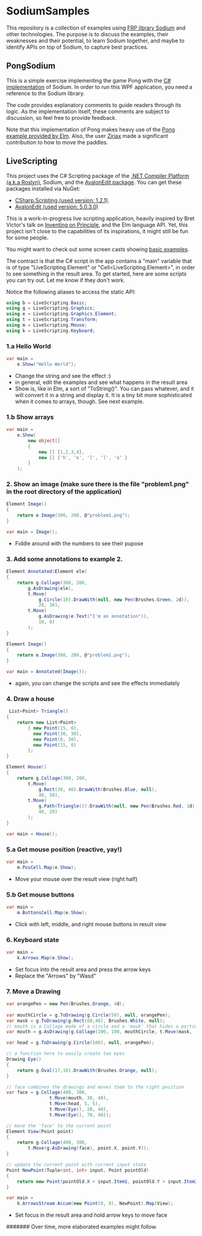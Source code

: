# SodiumSamples

This repository is a collection of examples using [FRP library Sodium](https://github.com/SodiumFRP/sodium) and other technologies.
The purpose is to discuss the examples, their weaknesses and their potential, to learn Sodium together, and maybe to identify APIs on top of Sodium, to capture best practices.

## PongSodium

This is a simple exercise implementing the game Pong with the [C# implementation](https://github.com/SodiumFRP/sodium/tree/master/c%23) of Sodium.
In order to run this WPF application, you need a reference to the Sodium library.

The code provides explanatory comments to guide readers through its logic. As the implementation itself, these comments are subject to discussion, so feel free to provide feedback.

Note that this implementation of Pong makes heavy use of the [Pong example provided by Elm](http://elm-lang.org/examples/pong).
Also, the user [Ziriax](https://github.com/Ziriax) made a significant contribution to how to move the paddles.

## LiveScripting

This project uses the C# Scripting package of the [.NET Compiler Platform (a.k.a Roslyn)](https://github.com/dotnet/roslyn), Sodium, and the [AvalonEdit package](https://github.com/icsharpcode/AvalonEdit). 
You can get these packages installed via NuGet:
- [CSharp.Scripting (used version: 1.2.1)](https://www.nuget.org/packages/Microsoft.CodeAnalysis.CSharp.Scripting).
- [AvalonEdit (used version: 5.0.3.0)](https://www.nuget.org/packages/AvalonEdit)

This is a work-in-progress live scripting application, heavily inspired by Bret Victor's talk on [Inventing on Principle](https://www.youtube.com/watch?v=EGqwXt90ZqA), and the Elm language API.
Yet, this project isn't close to the capabilities of its inspirations, it might still be fun for some people. 

You might want to check out some screen casts showing [basic examples](https://www.youtube.com/watch?v=i9X3h6P1S68&list=PLqDDIFifPR4X7wi_gOcBbSZp2sdZgfIwy).

The contract is that the C# script in the app contains a "main" variable that is of type "LiveScripting.Element" or "Cell<LiveScripting.Element>", in order to see something in the result area.
To get started, here are some scripts you can try out. Let me know if they don't work.

Notice the following aliases to access the static API:
```csharp
using b = LiveScripting.Basic;
using g = LiveScripting.Graphics;
using e = LiveScripting.Graphics.Element;
using t = LiveScripting.Transform;
using m = LiveScripting.Mouse;
using k = LiveScripting.Keyboard;
```

### 1.a Hello World
```csharp
var main = 
    e.Show("Hello World"); 
```
- Change the string and see the effect :)
- in general, edit the examples and see what happens in the result area
- Show is, like in Elm, a sort of "ToString()". You can pass whatever, and it will convert it in a string and display it. It is a tiny bit more sophisticated when it comes to arrays, though. See next example.

### 1.b Show arrays
```csharp
var main =
	e.Show(
		new object[] 
		{
			new [] {1,2,3,4},
			new [] {'h', 'e', 'l', 'l', 'o' }
		}
	);
```

### 2. Show an image (make sure there is the file "problem1.png" in the root directory of the application)
```csharp
Element Image() 
{
    return e.Image(300, 200, @"problem1.png");
}

var main = Image();
```
- Fiddle around with the numbers to see their pupose


### 3. Add some annotations to example 2.
```csharp
Element Annotated(Element ele) 
{
	return g.Collage(300, 200,
		g.AsDrawing(ele),
		t.Move(
			g.Circle(10).DrawWith(null, new Pen(Brushes.Green, 2d)),
			28, 36),
		t.Move(
			g.AsDrawing(e.Text("I'm an annotation")),
			10, 0)
		);
}

Element Image() 
{
	return e.Image(300, 200, @"problem1.png");
}

var main = Annotated(Image());
```
- again, you can change the scripts and see the effects immediately


### 4. Draw a house
```csharp
 List<Point> Triangle() 
{
    return new List<Point> 
        { new Point(15, 0), 
          new Point(30, 30), 
          new Point(0, 30), 
          new Point(15, 0)
        };
}

Element House() 
{
    return g.Collage(300, 200,
        t.Move(
            g.Rect(30, 40).DrawWith(Brushes.Blue, null),
            40, 50),
        t.Move(
            g.Path(Triangle()).DrawWith(null, new Pen(Brushes.Red, 1d)),
            40, 20)
        );
}

var main = House();
```

### 5.a Get mouse position (reactive, yay!)
```csharp
var main =
	m.PosCell.Map(e.Show);
```
- Move your mouse over the result view (right half)

### 5.b Get mouse buttons 
```csharp
var main =
	m.ButtonsCell.Map(e.Show);
```
- Click with left, middle, and right mouse buttons in result view

### 6. Keyboard state
```csharp
var main =
	k.Arrows.Map(e.Show);
```
- Set focus into the result area and press the arrow keys
- Replace the "Arrows" by "Wasd"

### 7. Move a Drawing
```csharp
var orangePen = new Pen(Brushes.Orange, 4d);
	
var mouthCircle = g.ToDrawing(g.Circle(50), null, orangePen);
var mask = g.ToDrawing(g.Rect(60,40), Brushes.White, null);
// mouth is a Collage made of a circle and a 'mask' that hides a portion of the arc
var mouth = g.AsDrawing(g.Collage(100, 100, mouthCircle, t.Move(mask, -3, -3)));

var head = g.ToDrawing(g.Circle(100), null, orangePen);

// a function here to easily create two eyes
Drawing Eye()
{
	return g.Oval(17,10).DrawWith(Brushes.Orange, null);
}

// face combines the drawings and moves them to the right position
var face = g.Collage(400, 300,
				t.Move(mouth, 30, 40),
				t.Move(head, 5, 5),
				t.Move(Eye(), 20, 40),
				t.Move(Eye(), 70, 40));

// move the 'face' to the current point
Element View(Point point) 
{
	return g.Collage(400, 300,
		t.Move(g.AsDrawing(face), point.X, point.Y));
}

// update the current point with current input state
Point NewPoint(Tuple<int, int> input, Point pointOld)
{
	return new Point(pointOld.X + input.Item1, pointOld.Y + input.Item2);
}

var main = 
	k.ArrowsStream.Accum(new Point(0, 0), NewPoint).Map(View);
```
- Set focus in the result area and hold arrow keys to move face

#######
Over time, more elaborated examples might follow.